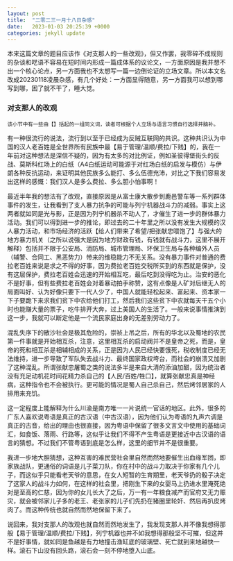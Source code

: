 ```yaml
---
layout: post
title:  "二零二三一月十八日杂感"
date:   2023-01-03 20:25:39 +0000
categories: jekyll update
---
```


本来这篇文章的题目应该作《对支那人的一些改观》，但又作罢，我零碎不成规则的杂谈和呓语不容易在短时间内形成一篇成体系的议论文，一方面原因是我并想不出一个核心论点，另一方面我也不太想写一篇一边倒论证的立场文章。所以本文名改成20230118凌晨杂感，有几个好处：一方面显得随意，另一方面我可以想到哪写到哪，困了就不干了，睡大觉。

### 对支那人的改观

``` 
该小节中有一些由【】括起的一组同义词，读者可根据个人立场与语言习惯自行选择并脑补。
```

有一种很流行的说法，流行到以至于已经成为反贼互联网的共识。这种共识认为中国的汉人老百姓是全世界所有民族中最【易于管理/温顺/费拉/下贱】的，我在一年前对这种想法是深信不疑的，因为有太多的对比例证，例如圣彼得堡街头的反战、莫斯科红场上的白纸（A4白纸运动可能源于对红场白纸的启发与模仿）与伊朗各种反抗运动，来证明其他民族多么能打、多么伍德充沛，对比之下我们容易发出这样的感慨：我们汉人是多么费拉、多么胆小怕事啊！

最近半年我的想法有了改观，直接原因是从富士康大散步到鹿邑警车等一系列群体事件的发生，让我看到了支人暴力抗争的可能与列宁机器战斗力的减弱。事实上这两者就如同是光与影，正是因为列宁机器杀不动人了，才催生了进一步的群体暴力活动。我们可以得到进一步的推论，即过去的二十年里之所以没有发生大规模的汉人暴力活动，和市场经济的活跃【给人们带来了希望/把张献忠喂饱了】与强大的地方暴力机关（之所以说强大是因为地方财政有钱，有钱就有战斗力，这里不展开解释）包括并不限于公安局、消防局、城市管理局、环保卫生局与各种编外人员（辅警、合同工、黑恶势力）带来的维稳能力不无关系。没有暴力事件对普通的费拉老百姓来说是求之不得的好事，因为费拉老百姓交税所买到的东西就是保护，没有这层保护，费拉老百姓会迅速的开始相互吃，最后吃到没得吃为止。治安的恶化不是好事，但有些费拉老百姓会对着暴动拍手称赞，这有点像是人矿对后继无人的局面叫好、认为好像只要下一代人少了，中国人就能轻松起来、富起来、资本家一下子要跪下来求我们贫下中农给他们打工，然后我们这些贫下中农就每天干五个小时也能赚大量的票子，吃牛排开大奔，过上美国人的生活了。一般来说事情推演到这一步，我就可以断定他是一个流民家庭出身的无差别劳动力了。

混乱失序下的散沙社会是极其危险的，崇祯上吊之后，所有的华北以及蜀地的农民第一件事就是开始相互杀，注意，这里相互杀的启动阀并不是皇帝之死，而是，皇帝的死和相互杀是相辅相成的关系，正是因为人民已经快要饿死，税收制度已经无法维持，进一步导致了军队失去战斗力、最终国家政权垮台，而社会的崩溃又加剧了这种混乱。所谓张献忠屠蜀之类的说法多半是来自大清的添油加醋，因为统治者没有充足动机花时间花精力杀自己的【人民/百姓/牲口】，就算张献忠真是神经病，这种指令也不会被执行。更可能的情况是蜀人自己杀自己，然后烤邻居家的人排用来充饥。

这一定程度上能解释为什么川渝是南方唯一一片说统一官话的地区。此外，很多的广东人喜欢说粤语是真正的古汉语（中古汉语），因为他们认为粤语的九声六调是真正的古音，给出的理由也很直接，因为粤语中保留了很多文言文中使用的基础词汇，如食饭、落雨、行路等，这似乎让我们不得不产生粤语是更接近中古汉语的语言的猜想。不过我们不管粤语到底是怎么样，这里的细节并不是很重要。

我进一步地大胆猜想，这种互害的难民营社会里自然而然地要催生出血缘军团，即家族战队，更通俗的词语是儿子菜刀队，你在村中的战斗力取决于你家有几个儿子，而这似乎只能看老天爷的意思，在女人短暂的生育期里，老天爷扔的骰子决定了这家人的战斗力如何，在这样的社会里，把刚生下来的女婴马上扔进水里淹死绝对是至高的仁慈，因为你的女儿长大了之后，万一有一年粮食减产而官府又无力赈灾，就会被邻家儿子多的老王、老张家的儿子们先扔在猪圈里轮奸、然后再扒皮烤肉了。而这种传统也就自然而然地保留下来了。

说回来，我对支那人的改观也就自然而然地发生了，我发现支那人并不像我想得那般【易于管理/温顺/费拉/下贱】，列宁机器也并不如我想得那般坚不可摧，但这并不是好事情，就如同是鱼越是有力地撞击渔缸底的玻璃壁、死亡就到来地越快一样。滚石下山没有回头路，滚石会一刻不停地堕入山底。


